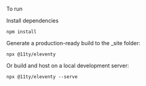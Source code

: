 To run

Install dependencies
```shell
npm install
```

Generate a production-ready build to the _site folder:
```shell
npx @11ty/eleventy
```

Or build and host on a local development server:
```shell
npx @11ty/eleventy --serve
```
